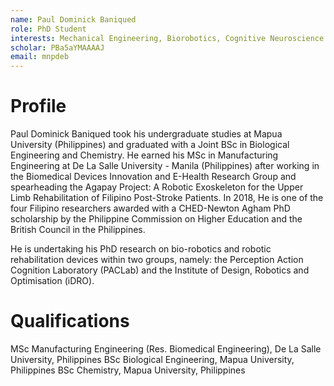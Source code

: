 ```yaml
---
name: Paul Dominick Baniqued
role: PhD Student
interests: Mechanical Engineering, Biorobotics, Cognitive Neuroscience
scholar: PBa5aYMAAAAJ
email: mnpdeb
---
```



# Profile
Paul Dominick Baniqued took his undergraduate studies at Mapua University (Philippines) and graduated with a Joint BSc in Biological Engineering and Chemistry. He earned his MSc in Manufacturing Engineering at De La Salle University - Manila (Philippines) after working in the Biomedical Devices Innovation and E-Health Research Group and spearheading the Agapay Project: A Robotic Exoskeleton for the Upper Limb Rehabilitation of Filipino Post-Stroke Patients. In 2018, He is one of the four Filipino researchers awarded with a CHED-Newton Agham PhD scholarship by the Philippine Commission on Higher Education and the British Council in the Philippines.

He is undertaking his PhD research on bio-robotics and robotic rehabilitation devices within two groups, namely: the Perception Action Cognition Laboratory (PACLab) and the Institute of Design, Robotics and Optimisation (iDRO).

# Qualifications
MSc Manufacturing Engineering (Res. Biomedical Engineering), De La Salle University, Philippines
BSc Biological Engineering, Mapua University, Philippines
BSc Chemistry, Mapua University, Philippines
